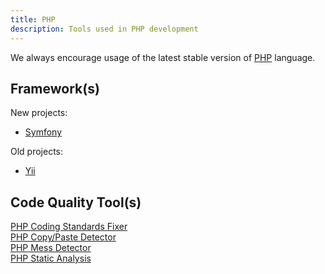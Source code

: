 ```yaml
---
title: PHP
description: Tools used in PHP development
---
```


We always encourage usage of the latest stable version of [PHP](https://www.php.net/) language.

## Framework(s)

New projects:<br>
 - [Symfony](https://symfony.com/what-is-symfony) <br>

Old projects:
 - [Yii](https://www.yiiframework.com/doc/guide/2.0/en/intro-yii)<br>
 
## Code Quality Tool(s)
 
 [PHP Coding Standards Fixer](https://github.com/FriendsOfPHP/PHP-CS-Fixer)<br>
 [PHP Copy/Paste Detector](https://github.com/sebastianbergmann/phpcpd)<br>
 [PHP Mess Detector](https://phpmd.org/)<br>
 [PHP Static Analysis](https://github.com/phpstan/phpstan)<br>
